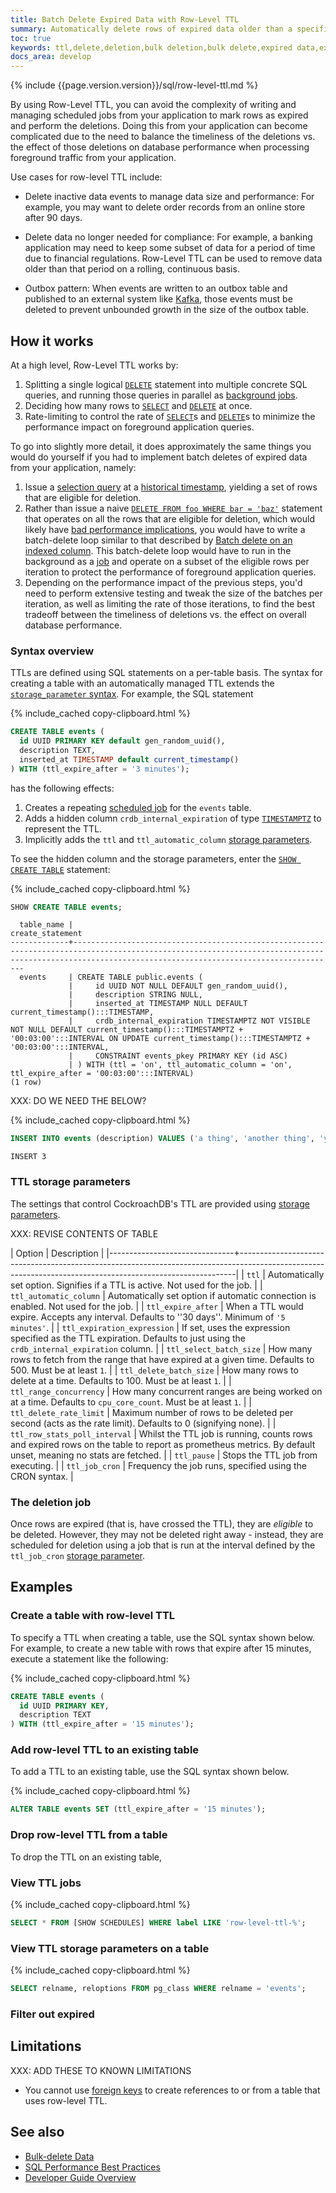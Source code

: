 ```yaml
---
title: Batch Delete Expired Data with Row-Level TTL
summary: Automatically delete rows of expired data older than a specified interval.
toc: true
keywords: ttl,delete,deletion,bulk deletion,bulk delete,expired data,expire data,time to live,row-level ttl,row level ttl
docs_area: develop
---
```


{% include {{page.version.version}}/sql/row-level-ttl.md %}

By using Row-Level TTL, you can avoid the complexity of writing and managing scheduled jobs from your application to mark rows as expired and perform the deletions. Doing this from your application can become complicated due to the need to balance the timeliness of the deletions vs. the effect of those deletions on database performance when processing foreground traffic from your application.

Use cases for row-level TTL include:

- Delete inactive data events to manage data size and performance: For example, you may want to delete order records from an online store after 90 days.

- Delete data no longer needed for compliance: For example, a banking application may need to keep some subset of data for a period of time due to financial regulations. Row-Level TTL can be used to remove data older than that period on a rolling, continuous basis.

- Outbox pattern: When events are written to an outbox table and published to an external system like [Kafka](https://en.wikipedia.org/wiki/Apache_Kafka), those events must be deleted to prevent unbounded growth in the size of the outbox table.

## How it works

At a high level, Row-Level TTL works by:

1. Splitting a single logical [`DELETE`](delete.html) statement into multiple concrete SQL queries, and running those queries in parallel as [background jobs](show-jobs.html).
2. Deciding how many rows to [`SELECT`](select-clause.html) and [`DELETE`](delete.html) at once.
3. Rate-limiting to control the rate of [`SELECT`](select-clause.html)s and [`DELETE`](delete.html)s to minimize the performance impact on foreground application queries.

To go into slightly more detail, it does approximately the same things you would do yourself if you had to implement batch deletes of expired data from your application, namely:

1. Issue a [selection query](selection-queries.html) at a [historical timestamp](as-of-system-time.html), yielding a set of rows that are eligible for deletion.
2. Rather than issue a naive [`DELETE FROM foo WHERE bar = 'baz'`](delete.html) statement that operates on all the rows that are eligible for deletion, which would likely have [bad performance implications](delete.html#preserving-delete-performance-over-time), you would have to write a batch-delete loop similar to that described by [Batch delete on an indexed column](bulk-delete-data.html#batch-delete-on-an-indexed-column). This batch-delete loop would have to run in the background as a [job](show-jobs.html) and operate on a subset of the eligible rows per iteration to protect the performance of foreground application queries.
3. Depending on the performance impact of the previous steps, you'd need to perform extensive testing and tweak the size of the batches per iteration, as well as limiting the rate of those iterations, to find the best tradeoff between the timeliness of deletions vs. the effect on overall database performance.

### Syntax overview

TTLs are defined using SQL statements on a per-table basis. The syntax for creating a table with an automatically managed TTL extends the [`storage_parameter` syntax](sql-grammar.html#opt_with_storage_parameter_list). For example, the SQL statement

{% include_cached copy-clipboard.html %}
~~~ sql
CREATE TABLE events (
  id UUID PRIMARY KEY default gen_random_uuid(),
  description TEXT,
  inserted_at TIMESTAMP default current_timestamp()
) WITH (ttl_expire_after = '3 minutes');
~~~

has the following effects:

1. Creates a repeating [scheduled job](#view-ttl-jobs) for the `events` table.
2. Adds a hidden column `crdb_internal_expiration` of type [`TIMESTAMPTZ`](timestamp.html) to represent the TTL.
3. Implicitly adds the `ttl` and `ttl_automatic_column` [storage parameters](#ttl-storage-parameters).

To see the hidden column and the storage parameters, enter the [`SHOW CREATE TABLE`](show-create.html) statement:

{% include_cached copy-clipboard.html %}
~~~ sql
SHOW CREATE TABLE events;
~~~

~~~
  table_name |                                                                                           create_statement
-------------+-------------------------------------------------------------------------------------------------------------------------------------------------------------------------------------------------------
  events     | CREATE TABLE public.events (
             |     id UUID NOT NULL DEFAULT gen_random_uuid(),
             |     description STRING NULL,
             |     inserted_at TIMESTAMP NULL DEFAULT current_timestamp():::TIMESTAMP,
             |     crdb_internal_expiration TIMESTAMPTZ NOT VISIBLE NOT NULL DEFAULT current_timestamp():::TIMESTAMPTZ + '00:03:00':::INTERVAL ON UPDATE current_timestamp():::TIMESTAMPTZ + '00:03:00':::INTERVAL,
             |     CONSTRAINT events_pkey PRIMARY KEY (id ASC)
             | ) WITH (ttl = 'on', ttl_automatic_column = 'on', ttl_expire_after = '00:03:00':::INTERVAL)
(1 row)

~~~

XXX: DO WE NEED THE BELOW?

{% include_cached copy-clipboard.html %}
~~~ sql
INSERT INTO events (description) VALUES ('a thing', 'another thing', 'yet another thing');
~~~

~~~
INSERT 3
~~~

### TTL storage parameters

The settings that control CockroachDB's TTL are provided using [storage parameters](sql-grammar.html#opt_with_storage_parameter_list).

XXX: REVISE CONTENTS OF TABLE

| Option                        | Description                                                                                                                                               |
|-------------------------------+-----------------------------------------------------------------------------------------------------------------------------------------------------------|
| `ttl`                         | Automatically set option. Signifies if a TTL is active. Not used for the job.                                                                             |
| `ttl_automatic_column`        | Automatically set option if automatic connection is enabled. Not used for the job.                                                                        |
| `ttl_expire_after`            | When a TTL would expire. Accepts any interval. Defaults to ''30 days''. Minimum of `'5 minutes'`.                                                         |
| `ttl_expiration_expression`   | If set, uses the expression specified as the TTL expiration. Defaults to just using the `crdb_internal_expiration` column.                                |
| `ttl_select_batch_size`       | How many rows to fetch from the range that have expired at a given time. Defaults to 500. Must be at least `1`.                                           |
| `ttl_delete_batch_size`       | How many rows to delete at a time. Defaults to 100. Must be at least `1`.                                                                                 |
| `ttl_range_concurrency`       | How many concurrent ranges are being worked on at a time. Defaults to `cpu_core_count`. Must be at least `1`.                                             |
| `ttl_delete_rate_limit`       | Maximum number of rows to be deleted per second (acts as the rate limit). Defaults to 0 (signifying none).                                                |
| `ttl_row_stats_poll_interval` | Whilst the TTL job is running, counts rows and expired rows on the table to report as prometheus metrics. By default unset, meaning no stats are fetched. |
| `ttl_pause`                   | Stops the TTL job from executing.                                                                                                                         |
| `ttl_job_cron`                | Frequency the job runs, specified using the CRON syntax.                                                                                                  |

### The deletion job

Once rows are expired (that is, have crossed the TTL), they are _eligible_ to be deleted. However, they may not be deleted right away - instead, they are scheduled for deletion using a job that is run at the interval defined by the `ttl_job_cron` [storage parameter](#ttl-storage-parameters).

## Examples

### Create a table with row-level TTL

To specify a TTL when creating a table, use the SQL syntax shown below. For example, to create a new table with rows that expire after 15 minutes, execute a statement like the following:

{% include_cached copy-clipboard.html %}
~~~ sql
CREATE TABLE events (
  id UUID PRIMARY KEY,
  description TEXT
) WITH (ttl_expire_after = '15 minutes');
~~~

### Add row-level TTL to an existing table

To add a TTL to an existing table, use the SQL syntax shown below.

{% include_cached copy-clipboard.html %}
~~~ sql
ALTER TABLE events SET (ttl_expire_after = '15 minutes');
~~~

### Drop row-level TTL from a table

To drop the TTL on an existing table, 

### View TTL jobs

{% include_cached copy-clipboard.html %}
~~~ sql
SELECT * FROM [SHOW SCHEDULES] WHERE label LIKE 'row-level-ttl-%';
~~~

### View TTL storage parameters on a table

{% include_cached copy-clipboard.html %}
~~~ sql
SELECT relname, reloptions FROM pg_class WHERE relname = 'events';
~~~



### Filter out expired

## Limitations

XXX: ADD THESE TO KNOWN LIMITATIONS

- You cannot use [foreign keys](foreign-key.html) to create references to or from a table that uses row-level TTL. 

## See also

- [Bulk-delete Data](bulk-delete-data.html)
- [SQL Performance Best Practices](performance-best-practices-overview.html)
- [Developer Guide Overview](developer-guide-overview.html)
